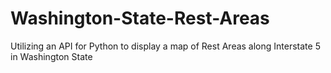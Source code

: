 # Washington-State-Rest-Areas
Utilizing an API for Python to display a map of Rest Areas along Interstate 5 in Washington State
